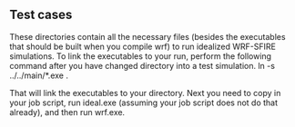 ## Test cases

These directories contain all the necessary files (besides the executables that should be built when you compile wrf) to run idealized WRF-SFIRE simulations. To link the executables to your run, perform the following command after you have changed directory into a test simulation. ln -s ../../main/*.exe .

That will link the executables to your directory. Next you need to copy in your job script, run ideal.exe (assuming your job script does not do that already), and then run wrf.exe. 
